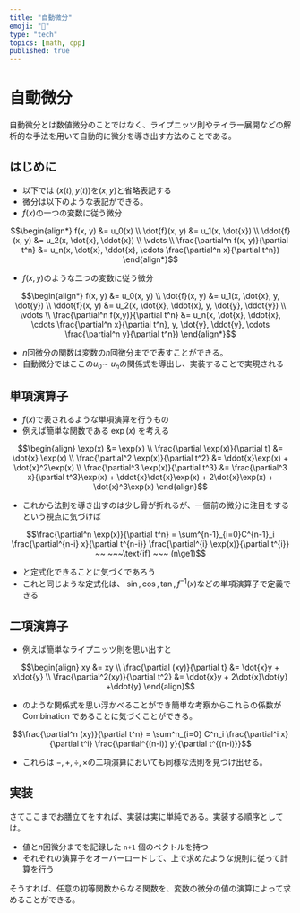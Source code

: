 ```yaml
---
title: "自動微分"
emoji: "🚗"
type: "tech"
topics: [math, cpp]
published: true
---
```


# 自動微分

自動微分とは数値微分のことではなく、ライプニッツ則やテイラー展開などの解析的な手法を用いて自動的に微分を導き出す方法のことである。

## はじめに

* 以下では $(x(t),y(t))$を$(x,y)$と省略表記する
* 微分は以下のような表記ができる。
* $f(x)$の一つの変数に従う微分

$$\begin{align*}
  f(x, y)   &= u_0(x) \\
  \dot{f}(x, y)  &= u_1(x, \dot{x}) \\
  \ddot{f}(x, y) &= u_2(x, \dot{x}, \ddot{x}) \\
  \vdots \\
  \frac{\partial^n f(x, y)}{\partial t^n} &= u_n(x, \dot{x}, \ddot{x}, \cdots \frac{\partial^n x}{\partial t^n})
\end{align*}$$

* $f(x, y)$のような二つの変数に従う微分

$$\begin{align*}
  f(x, y)   &= u_0(x, y) \\
  \dot{f}(x, y)  &= u_1(x, \dot{x}, y, \dot{y}) \\
  \ddot{f}(x, y) &= u_2(x, \dot{x}, \ddot{x}, y, \dot{y}, \ddot{y}) \\
  \vdots \\
  \frac{\partial^n f(x,y)}{\partial t^n} &= u_n(x, \dot{x}, \ddot{x}, \cdots \frac{\partial^n x}{\partial t^n}, y, \dot{y}, \ddot{y}, \cdots \frac{\partial^n y}{\partial t^n})
\end{align*}$$

* $n$回微分の関数は変数の$n$回微分までで表すことができる。
* 自動微分ではここの$u_0 \sim ~u_n$の関係式を導出し、実装することで実現される

## 単項演算子

* $f(x)$で表されるような単項演算を行うもの
* 例えば簡単な関数である $\exp(x)$ を考える

$$\begin{align}
\exp(x) &= \exp(x) \\
\frac{\partial \exp(x)}{\partial t}
&= \dot{x} \exp(x) \\
\frac{\partial^2 \exp(x)}{\partial t^2}
&= \ddot{x}\exp(x) + \dot{x}^2\exp(x) \\
\frac{\partial^3 \exp(x)}{\partial t^3}
&= \frac{\partial^3 x}{\partial t^3}\exp(x) + \ddot{x}\dot{x}\exp(x) + 2\dot{x}\exp(x) + \dot{x}^3\exp(x)
\end{align}$$

* これから法則を導き出すのは少し骨が折れるが、一個前の微分に注目をするという視点に気づけば

$$\frac{\partial^n \exp(x)}{\partial t^n} = \sum^{n-1}_{i=0}C^{n-1}_i
\frac{\partial^{n-i} x}{\partial t^{n-i}}
\frac{\partial^{i} \exp(x)}{\partial t^{i}}
~~ ~~~\text{if} ~~~ (n\ge1)$$

* と定式化できることに気づくであろう
* これと同じような定式化は、 $\sin,\cos,\tan,f^{-1}(x)$などの単項演算子で定義できる

## 二項演算子

* 例えば簡単なライプニッツ則を思い出すと

$$\begin{align}
  xy &= xy \\
  \frac{\partial (xy)}{\partial t} &= \dot{x}y + x\dot{y} \\
  \frac{\partial^2(xy)}{\partial t^2} &= \ddot{x}y + 2\dot{x}\dot{y} +\ddot{y}
\end{align}$$

* のような関係式を思い浮かべることができ簡単な考察からこれらの係数が Combination であることに気づくことができる。

$$\frac{\partial^n (xy)}{\partial t^n} = \sum^n_{i=0} C^n_i \frac{\partial^i x}{\partial t^i} \frac{\partial^{(n-i)} y}{\partial t^{(n-i)}}$$

* これらは $-,+,\div,\times$の二項演算においても同様な法則を見つけ出せる。

## 実装

さてここまでお膳立てをすれば、実装は実に単純である。実装する順序としては。

* 値と$n$回微分までを記録した `n+1` 個のベクトルを持つ
* それぞれの演算子をオーバーロードして、上で求めたような規則に従って計算を行う

そうすれば、任意の初等関数からなる関数を、変数の微分の値の演算によって求めることができる。
